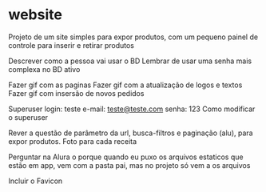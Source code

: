 # website

Projeto de um site simples para expor produtos, com um pequeno painel de controle para inserir e retirar produtos

Descrever como a pessoa vai usar o BD
Lembrar de usar uma senha mais complexa no BD ativo

Fazer gif com  as paginas
Fazer gif com a atualização de logos e textos
Fazer gif com insersão de novos pedidos

Superuser
login: teste
e-mail: teste@teste.com
senha: 123
Como modificar o superuser

Rever a questão de parâmetro da url, busca-filtros e paginação (alu), para expor produtos. Foto para cada receita

Perguntar na Alura o porque quando eu puxo os arquivos estaticos que estão em app, vem com a pasta pai, mas no projeto só vem a os arquivos

Incluir o Favicon

